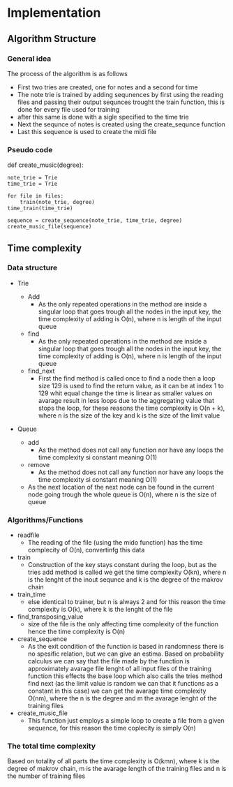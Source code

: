 # Implementation

## Algorithm Structure

### General idea

The process of the algorithm is as follows

 - First two tries are created, one for notes and a second for time
 - The note trie is trained by adding sequnences by first using the reading files and passing their output sequnces trought the train function, this is done for every file used for training
 - after this same is done with a sigle specified to the time trie 
 - Next the sequnce of notes is created using the create_sequnce function
 - Last this sequence is used to create the midi file 

### Pseudo code

def create_music(degree):

    note_trie = Trie
    time_trie = Trie

    for file in files:
        train(note_trie, degree)
    time_train(time_trie)

    sequence = create_sequence(note_trie, time_trie, degree)
    create_music_file(sequence)


## Time complexity

### Data structure

 - Trie
    - Add
        - As the only repeated operations in the method are inside a singular loop that goes trough all the nodes in the input key, the time complexity of adding is O(n), where n is length of the input queue
    - find
        - As the only repeated operations in the method are inside a singular loop that goes trough all the nodes in the input key, the time complexity of adding is O(n), where n is length of the input queue
    - find_next
        - First the find method is called once to find a node then a loop size 129 is used to find the return value, as it can be at index 1 to 129 whit equal change the time is linear as smaller values on avarage result in less loops due to the aggregating value that stops the loop, for these reasons the time complexity is O(n + k), where n is the size of the key and k is the size of the limit value

- Queue
    - add
        - As the method does not call any function nor have any loops the time complexity si constant meaning O(1)
    - remove
        - As the method does not call any function nor have any loops the time complexity si constant meaning O(1)
    - As the next location of the next node can be found in the current node going trough the whole queue is O(n), where n is the size of queue

### Algorithms/Functions

 - readfile
    - The reading of the file (using the mido function) has the time complecity of O(n), convertinfg this data
 - train
    - Construction of the key stays constant during the loop, but as the tries add method is called we get the time complexity O(kn), where n is the lenght of the inout sequnce and k is the degree of the makrov chain
 - train_time
    - else identical to trainer, but n is always 2 and for this reason the time complexity is O(k), where k is the lenght of the file
 - find_transposing_value
    - size of the file is the only affecting time complexity of the function hence the time complexity is O(n) 
 - create_sequence
    - As the exit condition of the function is based in randomness there is no spesific relation, but we can give an estima. Based on probability calculus we can say that the file made by the function is approximately avarage file lenght of all input files of the training function this effects the base loop which also calls the tries method find next (as the limit value is random we can that it functions as a constant in this case) we can get the avarage time complexity O(nm), where the n is the degree and m the avarage lenght of the training files
 - create_music_file
    - This function just employs a simple loop to create a file from a given sequence, for this reason the time coplecity is simply O(n) 

### The total time complexity

Based on totality of all parts the time complexity is O(kmn), where k is the degree of makrov chain, m is the avarage length of the training files and n is the number of training files